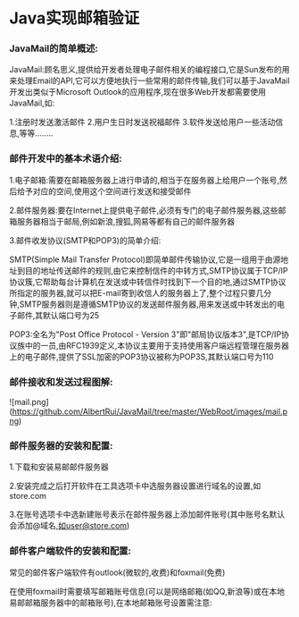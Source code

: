 Java实现邮箱验证
================

### JavaMail的简单概述:

JavaMail:顾名思义,提供给开发者处理电子邮件相关的编程接口,它是Sun发布的用来处理Email的API,它可以方便地执行一些常用的邮件传输,我们可以基于JavaMail开发出类似于Microsoft Outlook的应用程序,现在很多Web开发都需要使用JavaMail,如:

1.注册时发送激活邮件
2.用户生日时发送祝福邮件
3.软件发送给用户一些活动信息,等等........

### 邮件开发中的基本术语介绍:

1.电子邮箱:需要在邮箱服务器上进行申请的,相当于在服务器上给用户一个账号,然后给予对应的空间,使用这个空间进行发送和接受邮件

2.邮件服务器:要在Internet上提供电子邮件,必须有专门的电子邮件服务器,这些邮箱服务器相当于邮局,例如新浪,搜狐,网易等都有自己的邮件服务器

3.邮件收发协议(SMTP和POP3)的简单介绍:

SMTP(Simple Mail Transfer Protocol)即简单邮件传输协议,它是一组用于由源地址到目的地址传送邮件的规则,由它来控制信件的中转方式,SMTP协议属于TCP/IP协议簇,它帮助每台计算机在发送或中转信件时找到下一个目的地,通过SMTP协议所指定的服务器,就可以把E-mail寄到收信人的服务器上了,整个过程只要几分钟,SMTP服务器则是遵循SMTP协议的发送邮件服务器,用来发送或中转发出的电子邮件,其默认端口号为25

POP3:全名为"Post Office Protocol - Version 3"即"邮局协议版本3",是TCP/IP协议族中的一员,由RFC1939定义,本协议主要用于支持使用客户端远程管理在服务器上的电子邮件,提供了SSL加密的POP3协议被称为POP3S,其默认端口号为110

### 邮件接收和发送过程图解: 
![mail.png] (https://github.com/AlbertRui/JavaMail/tree/master/WebRoot/images/mail.png)

### 邮件服务器的安装和配置:

1.下载和安装易邮邮件服务器

2.安装完成之后打开软件在工具选项卡中选服务器设置进行域名的设置,如store.com

3.在账号选项卡中选新建账号表示在邮件服务器上添加邮件账号(其中账号名默认会添加@域名,如user@store.com)

### 邮件客户端软件的安装和配置:

常见的邮件客户端软件有outlook(微软的,收费)和foxmail(免费)

在使用foxmail时需要填写邮箱账号信息(可以是网络邮箱(如QQ,新浪等)或在本地易邮邮箱服务器中的邮箱账号),在本地邮箱账号设置需注意:
